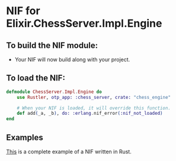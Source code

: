# NIF for Elixir.ChessServer.Impl.Engine

## To build the NIF module:

- Your NIF will now build along with your project.

## To load the NIF:

```elixir
defmodule ChessServer.Impl.Engine do
    use Rustler, otp_app: :chess_server, crate: "chess_engine"

    # When your NIF is loaded, it will override this function.
    def add(_a, _b), do: :erlang.nif_error(:nif_not_loaded)
end
```

## Examples

[This](https://github.com/hansihe/NifIo) is a complete example of a NIF written in Rust.
